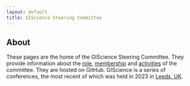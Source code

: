 ```yaml
---
layout: default
title: GIScience Steering Committee
---
```

## About
These pages are the home of the GIScience Steering Committee. They provide information about the [role](role.md), [membership](members.md) and [activities](activities.html) of the committee. They are hosted on GitHub. GIScience is a series of conferences, the most recent of which was held in 2023 in [Leeds, UK](https://giscience2023.github.io). 

